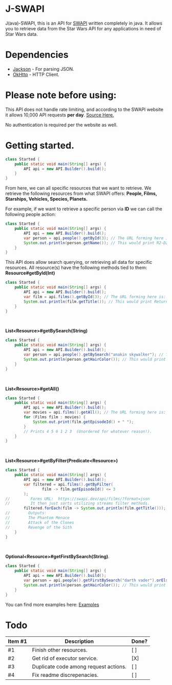 <h1>J-SWAPI</h1>
<p>J(ava)-SWAPI, this is an API for <a href="https://swapi.dev/">SWAPI</a> written completely in java. It allows you to retrieve data from the Star Wars API for any applications in need of Star Wars data.</p>

<h1>Dependencies</h1>
<ul>
<li><a href="https://github.com/FasterXML/jackson">Jackson</a> - For parsing JSON.</li>
<li><a href="https://github.com/square/okhttp>">OkHttp</a> - HTTP Client.</li>
</ul>
<h1>Please note before using:</h1>
<p>
This API does not handle rate limiting, and according to the SWAPI website it allows 10,000 API requests <b>per day</b>.
<a href="https://swapi.dev/documentation#rate">Source Here.</a>

No authentication is required per the website as well.
</p>


<h1>Getting started.</h1>

```java
class Started {
    public static void main(String[] args) {
        API api = new API.Builder().build();
    }
}
```

From here, we can all specific resources that we want to retrieve. We retrieve the following resources from what SWAPI
offers:
<b>People, Films, Starships, Vehicles, Species, Planets.</b>

For example, if we want to retrieve a specific person via <b>ID</b> we can call the following people action:

```java
class Started {
    public static void main(String[] args) {
        API api = new API.Builder().build();
        var person = api.people().getById(3); // The URL forming here is: https://swapi.dev/api/people/3/?format=json
        System.out.println(person.getName()); // This would print R2-D2, thanks to Jackson JSON parsing.
    }
}
```

This API does allow search querying, or retrieving all data for specific resources. All resource(s) have the following
methods tied to them:
<br/>
<b>Resource#getById(Int)</b>

```java
class Started {
    public static void main(String[] args) {
        API api = new API.Builder().build();
        var film = api.films().getById(3); // The URL forming here is: https://swapi.dev/api/films/3/?format=json
        System.out.println(film.getTitle()); // This would print Return of the Jedi.
    }
}
```

<br/>

<b>List&lt;Resource&gt;#getBySearch(String)</b>

```java
class Started {
    public static void main(String[] args) {
        API api = new API.Builder().build();
        var person = api.people().getBySearch("anakin skywalker"); // The URL forming here is: https://swapi.dev/api/people/?search=Anakin%20Skywalker&format=json
        System.out.println(person.getHairColor()); // This would print blond.
    }
}
```

<br/>

<b>List&lt;Resource&gt;#getAll()</b>

```java
class Started {
    public static void main(String[] args) {
        API api = new API.Builder().build();
        var movies = api.films().getAll(); // The URL forming here is: https://swapi.dev/api/films/?format=json
        for (Films film : movies) {
            System.out.print(film.getEpisodeId() + " ");
        }
        // Prints 4 5 6 1 2 3  (Unordered for whatever reason!).
    }
}
```

<br/>

<b>List&lt;Resource&gt;#getByFilter(Predicate&lt;Resource&gt;)</b>

```java
class Started {
    public static void main(String[] args) {
        API api = new API.Builder().build();
        var filtered = api.films().getByFilter(
                film -> film.getEpisodeId() <= 3
        );
//         Forms URL:  https://swapi.dev/api/films/?format=json
//         It then just sorts utilizing streams filter methods.
        filtered.forEach(film -> System.out.println(film.getTitle()));
//        Outputs:
//        The Phantom Menace
//        Attack of the Clones
//        Revenge of the Sith
    }
}
```

<br/>

<b>Optional&lt;Resource&gt;#getFirstBySearch(String)</b>.

```java
class Started {
    public static void main(String[] args) {
        API api = new API.Builder().build();
        var person = api.people().getFirstBySearch("darth vader").orElse(null); // URL forming here is: The URL forming here is: https://swapi.dev/api/people/?search=darth%20vader&format=json
        System.out.println(person.getHairColor()); // This would print none because he is bald.
    }
}
```

You can find more examples
here: <a href="https://github.com/JacobDevelopment/j-swapi/tree/master/src/test/java/io/jking/jswapi">Examples</a>

<h1>Todo</h1>

| Item #1 | Description                           | Done? |
|---------|---------------------------------------|-------|
| #1      | Finish other resources.               | [ ]   |
| #2      | Get rid of executor service.          | [X]   |
| #3      | Duplicate code among request actions. | [ ]   |
| #4    | Fix readme discrepenacies. | [ ] |
    
  
